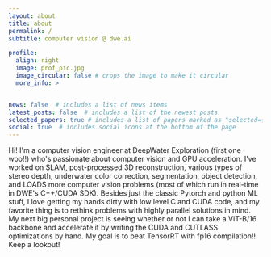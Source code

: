 ```yaml
---
layout: about
title: about
permalink: /
subtitle: computer vision @ dwe.ai

profile:
  align: right
  image: prof_pic.jpg
  image_circular: false # crops the image to make it circular
  more_info: >


news: false  # includes a list of news items
latest_posts: false  # includes a list of the newest posts
selected_papers: true # includes a list of papers marked as "selected={true}"
social: true  # includes social icons at the bottom of the page
---
```


Hi! I'm a computer vision engineer at DeepWater Exploration (first one woo!!) who's passionate about computer vision and GPU acceleration. I've worked on SLAM, post-processed 3D reconstruction, various types of stereo depth, underwater color correction, segmentation, object detection, and LOADS more computer vision problems (most of which run in real-time in DWE's C++/CUDA SDK). 
Besides just the classic Pytorch and python ML stuff, I love getting my hands dirty with low level C and CUDA code, and my favorite thing is to rethink problems with highly parallel solutions in mind. My next big personal project is seeing whether or not I can take a ViT-B/16 backbone and accelerate it by writing the CUDA and CUTLASS optimizations by hand. My goal is to beat TensorRT with fp16 compilation!! Keep a lookout!